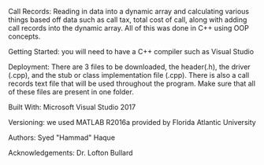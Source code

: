 Call Records: Reading in data into a dynamic array and calculating various things based off data such as call tax, total cost of call, along with adding call records into the dynamic array. All of this was done in C++ using OOP concepts.

Getting Started: you will need to have a C++ compiler such as Visual Studio 

Deployment: There are 3 files to be downloaded, the header(.h), the driver (.cpp), and the stub or class implementation file (.cpp). There is also a call records text file that will be used throughout the program. Make sure that all of these files are present in one folder. 

Built With: Microsoft Visual Studio 2017

Versioning: we used MATLAB R2016a provided by Florida Atlantic University

Authors: Syed "Hammad" Haque

Acknowledgements: Dr. Lofton Bullard 
